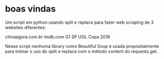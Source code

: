 # boas vindas

Um script em python usando split e replace para fazer web scraping de 3 websites diferentes:

climaagora.com.br
imdb.com
G1 SP
UOL Copa 2018

Nesse script nenhuma library como Beautiful Soup é usada propositalmente para treinar o uso do split e replace com o método content do requests.get.
